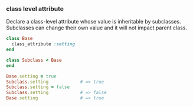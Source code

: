 ### class level attribute


Declare a class-level attribute whose value is inheritable by subclasses. Subclasses can change their own value and it will not impact parent class.

```ruby
class Base
  class_attribute :setting
end

class Subclass < Base
end

Base.setting = true
Subclass.setting            # => true
Subclass.setting = false
Subclass.setting            # => false
Base.setting                # => true
```

